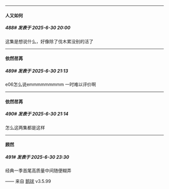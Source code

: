 ﻿
*****

####  人又如何  
##### 488#       发表于 2025-6-30 20:00

这集是想说什么，好像除了伐木累没别的活了


*****

####  依然荏苒  
##### 489#       发表于 2025-6-30 21:13

e06怎么说emmmmmmmmm 一时难以评价啊

*****

####  依然荏苒  
##### 490#       发表于 2025-6-30 21:14

怎么这两集都是这样


*****

####  顾然  
##### 491#       发表于 2025-6-30 23:30

经典一季首尾高质量中间随便糊弄

—— 来自 [鹅球](https://www.pgyer.com/GcUxKd4w) v3.5.99

